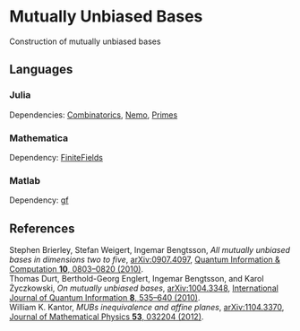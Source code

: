 # Mutually Unbiased Bases
Construction of mutually unbiased bases
## Languages
### Julia
Dependencies: [Combinatorics](https://juliamath.github.io/Combinatorics.jl/dev/), [Nemo](https://nemocas.github.io/Nemo.jl/stable/), [Primes](https://juliamath.github.io/Primes.jl/stable/)
### Mathematica
Dependency: [FiniteFields](https://reference.wolfram.com/language/FiniteFields/guide/FiniteFieldsPackage.html)
### Matlab
Dependency: [gf](https://de.mathworks.com/matlabcentral/fileexchange/32872-a-toolbox-for-simple-finite-field-operation)
## References
Stephen Brierley, Stefan Weigert, Ingemar Bengtsson, *All mutually unbiased bases in dimensions two to five*, [arXiv:0907.4097](https://arxiv.org/abs/0907.4097), [Quantum Information & Computation **10**, 0803–0820 (2010)](https://doi.org/10.26421/QIC10.9-10-6).\
Thomas Durt, Berthold-Georg Englert, Ingemar Bengtsson, and Karol Życzkowski, *On mutually unbiased bases*, [arXiv:1004.3348](https://arxiv.org/abs/1004.3348), [International Journal of Quantum Information **8**, 535–640 (2010)](https://doi.org/10.1142/S0219749910006502).\
William K. Kantor, *MUBs inequivalence and affine planes*, [arXiv:1104.3370](https://arxiv.org/abs/1104.3370), [Journal of Mathematical Physics **53**, 032204 (2012)](https://doi.org/10.1063/1.3690050).
